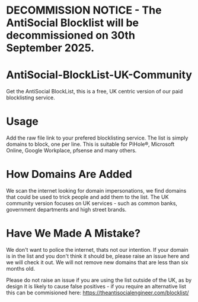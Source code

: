 # DECOMMISSION NOTICE - The AntiSocial Blocklist will be decommissioned on 30th September 2025.

# AntiSocial-BlockList-UK-Community
Get the AntiSocial BlockList, this is a free, UK centric version of our paid blocklisting service.

# Usage
Add the raw file link to your prefered blocklisting service. The list is simply domains to block, one per line. This is suitable for PiHole®, Microsoft Online, Google Workplace, pfsense and many others.

# How Domains Are Added
We scan the internet looking for domain impersonations, we find domains that could be used to trick people and add them to the list. The UK community version focuses on UK services - such as common banks, government departments and high street brands.

# Have We Made A Mistake?
We don't want to police the internet, thats not our intention. If your domain is in the list and you don't think it should be, please raise an issue here and we will check it out. We will not remove new domains that are less than six months old.

Please do not raise an issue if you are using the list outside of the UK, as by design it is likely to cause false positives - if you require an alternative list this can be commisioned here: https://theantisocialengineer.com/blocklist/
